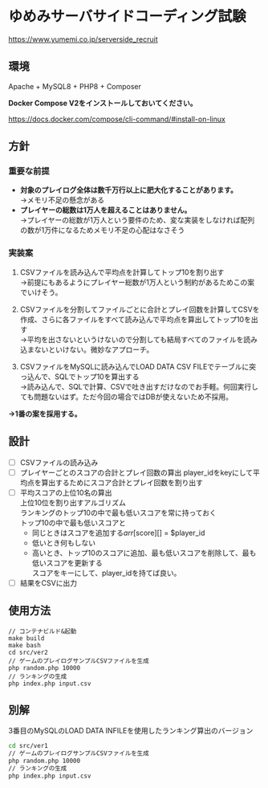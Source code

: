# ゆめみサーバサイドコーディング試験

https://www.yumemi.co.jp/serverside_recruit

## 環境

Apache + MySQL8 + PHP8 + Composer

**Docker Compose V2をインストールしておいてください。**

https://docs.docker.com/compose/cli-command/#install-on-linux

## 方針

### 重要な前提

* **対象のプレイログ全体は数千万行以上に肥大化することがあります。**  
  →メモリ不足の懸念がある
* **プレイヤーの総数は1万人を超えることはありません。**  
  →プレイヤーの総数が1万人という要件のため、変な実装をしなければ配列の数が1万件になるためメモリ不足の心配はなさそう

### 実装案

1. CSVファイルを読み込んで平均点を計算してトップ10を割り出す  
   →前提にもあるようにプレイヤー総数が1万人という制約があるためこの案でいけそう。

2. CSVファイルを分割してファイルごとに合計とプレイ回数を計算してCSVを作成、さらに各ファイルをすべて読み込んで平均点を算出してトップ10を出す  
   →平均を出さないというけないので分割しても結局すべてのファイルを読み込まないといけない。微妙なアプローチ。

3. CSVファイルをMySQLに読み込んでLOAD DATA CSV FILEでテーブルに突っ込んで、SQLでトップ10を算出する  
   →読み込んで、SQLで計算、CSVで吐き出すだけなのでお手軽。何回実行しても問題ないはず。ただ今回の場合ではDBが使えないため不採用。

**→1番の案を採用する。**

## 設計

- [ ] CSVファイルの読み込み
- [ ] プレイヤーごとのスコアの合計とプレイ回数の算出
  player_idをkeyにして平均点を算出するためにスコア合計とプレイ回数を割り出す
- [ ] 平均スコアの上位10名の算出  
  上位10位を割り出すアルゴリズム  
  ランキングのトップ10の中で最も低いスコアを常に持っておく  
  トップ10の中で最も低いスコアと
    * 同じときはスコアを追加する$arr[$score][] = $player_id
    * 低いとき何もしない
    * 高いとき、トップ10のスコアに追加、最も低いスコアを削除して、最も低いスコアを更新する  
      スコアをキーにして、player_idを持てば良い。
- [ ] 結果をCSVに出力

## 使用方法

```
// コンテナビルド&起動
make build
make bash
cd src/ver2
// ゲームのプレイログサンプルCSVファイルを生成
php random.php 10000
// ランキングの生成
php index.php input.csv
```

## 別解

3番目のMySQLのLOAD DATA INFILEを使用したランキング算出のバージョン

```sh
cd src/ver1
// ゲームのプレイログサンプルCSVファイルを生成
php random.php 10000
// ランキングの生成
php index.php input.csv
```